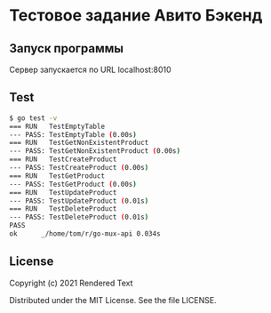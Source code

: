 # Тестовое задание Авито Бэкенд

## Запуск программы

Сервер запускается по URL localhost:8010

## Test

```bash
$ go test -v
=== RUN   TestEmptyTable
--- PASS: TestEmptyTable (0.00s)
=== RUN   TestGetNonExistentProduct
--- PASS: TestGetNonExistentProduct (0.00s)
=== RUN   TestCreateProduct
--- PASS: TestCreateProduct (0.00s)
=== RUN   TestGetProduct
--- PASS: TestGetProduct (0.00s)
=== RUN   TestUpdateProduct
--- PASS: TestUpdateProduct (0.01s)
=== RUN   TestDeleteProduct
--- PASS: TestDeleteProduct (0.01s)
PASS
ok      _/home/tom/r/go-mux-api 0.034s
```

## License

Copyright (c) 2021 Rendered Text

Distributed under the MIT License. See the file LICENSE.
